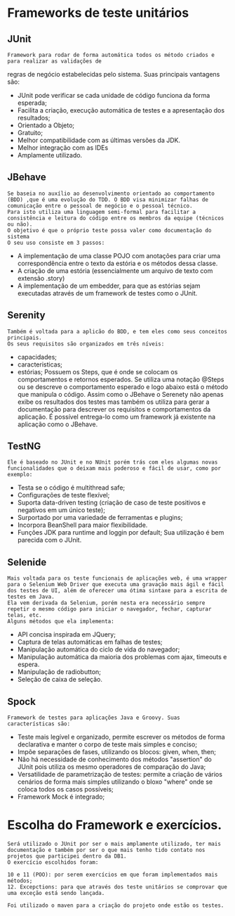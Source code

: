 # Frameworks de teste unitários
## JUnit
	Framework para rodar de forma automática todos os método criados e para realizar as validações de
regras de negócio estabelecidas pelo sistema. Suas principais vantagens são:
* JUnit pode verificar se cada unidade de código funciona da forma esperada;
* Facilita a criação, execução automática de testes e a apresentação dos resultados;
* Orientado a Objeto;
* Gratuito;
* Melhor compatibilidade com as últimas versões da JDK.
* Melhor integração com as IDEs
* Amplamente utilizado.

## JBehave
	Se baseia no auxílio ao desenvolvimento orientado ao comportamento (BDD) ,que é uma evolução do TDD. O BDD visa minimizar falhas de comunicação entre o pessoal de negócio e o pessoal técnico.
	Para isto utiliza uma linguagem semi-formal para facilitar a consistência e leitura do código entre os membros da equipe (técnicos ou não).
	O objetivo é que o próprio teste possa valer como documentação do sistema
	O seu uso consiste em 3 passos:
* A implementação de uma classe POJO com anotações para criar uma correspondência entre o texto da estória e os métodos dessa classe.
* A criação de uma estória (essencialmente um arquivo de texto com extensão .story)
* A implementação de um embedder, para que as estórias sejam executadas através de um framework de testes como o JUnit.

## Serenity
	Também é voltada para a aplicão do BDD, e tem eles como seus conceitos principais.
	Os seus requisitos são organizados em três níveis:
* capacidades;
* caracteristicas;
* estórias; 
	Possuem os Steps, que é onde se colocam os comportamentos e retornos esperados. Se utiliza uma notação @Steps ou se descreve o comportamento esperado e logo abaixo está o método que manipula o código.
	Assim como o JBehave o Serenety não apenas exibe os resultados dos testes mas também os utiliza para gerar a documentação para descrever os requisitos e comportamentos da aplicação.
	É possível entrega-lo como um framework já existente na aplicação como o JBehave.
## TestNG
	Ele é baseado no JUnit e no NUnit porém trás com eles algumas novas funcionalidades que o deixam mais poderoso e fácil de usar, como por exemplo:
* Testa se o código é multithread safe;
* Configurações de teste flexível;
* Suporta data-driven testing (criação de caso de teste positivos e negativos em um único teste);
* Surportado por uma variedade de ferramentas e plugins;
* Incorpora BeanShell para maior flexibilidade.
* Funções JDK para runtime and loggin por default;
	Sua utilização é bem parecida com o JUnit.

	
## Selenide
	Mais voltada para os teste funcionais de aplicações web, é uma wrapper para o Selenium Web Driver que executa uma gravação mais ágil e fácil dos testes de UI, além de oferecer uma ótima sintaxe para a escrita de testes em Java.
	Ela vem derivada da Selenium, porém nesta era necessário sempre repetir o mesmo código para iniciar o navegador, fechar, capturar telas, etc.
	Alguns métodos que ela implementa:
* API concisa inspirada em JQuery;
* Captura de telas automáticas em falhas de testes;
* Manipulação automática do ciclo de vida do navegador;
* Manipulação automática da maioria dos problemas com ajax, timeouts e espera.
* Manipulação de radiobutton;
* Seleção de caixa de seleção.

## Spock 
	Framework de testes para aplicações Java e Groovy. Suas características são:
* Teste mais legível e organizado, permite escrever os métodos de forma declarativa e manter o corpo de teste mais simples e conciso;
* Impõe separações de fases, utilizando os blocos: given, when, then;
* Não há necessidade de conhecimento dos métodos "assertion" do JUnit pois utiliza os mesmo operadores de comparação do Java;
* Versatilidade de parametrização de testes: permite a criação de vários cenários de forma mais simples utilizando o bloxo "where" onde se coloca todos os casos possíveis;
* Framework Mock é integrado;



# Escolha do Framework e exercícios.

	Será utilizado o JUnit por ser o mais amplamente utilizado, ter mais documentação e também por ser o que mais tenho tido contato nos projetos que participei dentro da DB1.
	O exercício escolhidos foram:

	10 e 11 (POO): por serem exercícios em que foram implementados mais métodos;
	12. Excepctions: para que através dos teste unitários se comprovar que uma exceção está sendo lançada.

	Foi utilizado o maven para a criação do projeto onde estão os testes.
